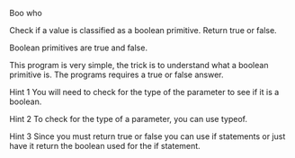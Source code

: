Boo who

Check if a value is classified as a boolean primitive. Return true or false.

Boolean primitives are true and false.



This program is very simple, the trick is to understand what a boolean primitive is. The programs requires a true or false answer.

Hint 1
You will need to check for the type of the parameter to see if it is a boolean.

Hint 2
To check for the type of a parameter, you can use typeof.

Hint 3
Since you must return true or false you can use if statements or just have it return the boolean used for the if statement.